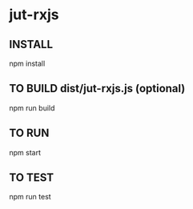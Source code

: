 # jut-rxjs

## INSTALL
npm install

## TO BUILD dist/jut-rxjs.js (optional)
npm run build

## TO RUN
npm start

## TO TEST
npm run test